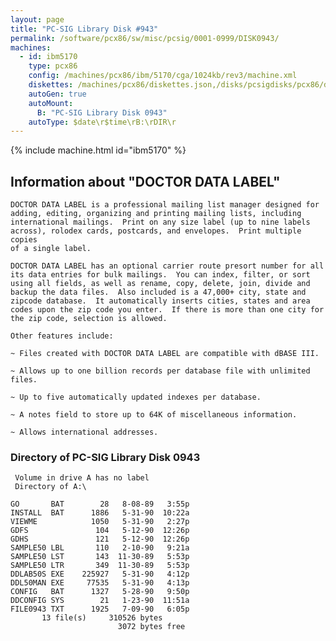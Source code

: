 ```yaml
---
layout: page
title: "PC-SIG Library Disk #943"
permalink: /software/pcx86/sw/misc/pcsig/0001-0999/DISK0943/
machines:
  - id: ibm5170
    type: pcx86
    config: /machines/pcx86/ibm/5170/cga/1024kb/rev3/machine.xml
    diskettes: /machines/pcx86/diskettes.json,/disks/pcsigdisks/pcx86/diskettes.json
    autoGen: true
    autoMount:
      B: "PC-SIG Library Disk 0943"
    autoType: $date\r$time\rB:\rDIR\r
---
```


{% include machine.html id="ibm5170" %}

## Information about "DOCTOR DATA LABEL"

    DOCTOR DATA LABEL is a professional mailing list manager designed for
    adding, editing, organizing and printing mailing lists, including
    international mailings.  Print on any size label (up to nine labels
    across), rolodex cards, postcards, and envelopes.  Print multiple
    copies
    of a single label.
    
    DOCTOR DATA LABEL has an optional carrier route presort number for all
    its data entries for bulk mailings.  You can index, filter, or sort
    using all fields, as well as rename, copy, delete, join, divide and
    backup the data files.  Also included is a 47,000+ city, state and
    zipcode database.  It automatically inserts cities, states and area
    codes upon the zip code you enter.  If there is more than one city for
    the zip code, selection is allowed.
    
    Other features include:
    
    ~ Files created with DOCTOR DATA LABEL are compatible with dBASE III.
    
    ~ Allows up to one billion records per database file with unlimited
    files.
    
    ~ Up to five automatically updated indexes per database.
    
    ~ A notes field to store up to 64K of miscellaneous information.
    
    ~ Allows international addresses.

### Directory of PC-SIG Library Disk 0943

     Volume in drive A has no label
     Directory of A:\

    GO       BAT        28   8-08-89   3:55p
    INSTALL  BAT      1886   5-31-90  10:22a
    VIEWME            1050   5-31-90   2:27p
    GDFS               104   5-12-90  12:26p
    GDHS               121   5-12-90  12:26p
    SAMPLE50 LBL       110   2-10-90   9:21a
    SAMPLE50 LST       143  11-30-89   5:53p
    SAMPLE50 LTR       349  11-30-89   5:53p
    DDLAB50S EXE    225927   5-31-90   4:12p
    DDL50MAN EXE     77535   5-31-90   4:13p
    CONFIG   BAT      1327   5-28-90   9:50p
    DDCONFIG SYS        21   1-23-90  11:51a
    FILE0943 TXT      1925   7-09-90   6:05p
           13 file(s)     310526 bytes
                            3072 bytes free
